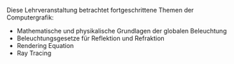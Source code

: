 Diese Lehrveranstaltung betrachtet fortgeschrittene Themen der Computergrafik:

- Mathematische und physikalische Grundlagen der globalen Beleuchtung
- Beleuchtungsgesetze für Reflektion und Refraktion
- Rendering Equation
- Ray Tracing
